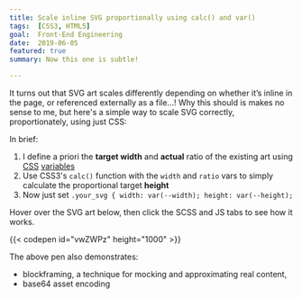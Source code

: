 ```yaml
---
title: Scale inline SVG proportionally using calc() and var()
tags:  [CSS3, HTML5]
goal:  Front-End Engineering
date:  2019-06-05
featured: true
summary: Now this one is subtle!

---
```


It turns out that SVG art scales differently depending on whether it’s
inline in the page, or referenced externally as a file...! Why this
should is makes no sense to me, but here's a simple way to scale SVG
correctly, proportionately, using just CSS:

In brief:

1. I define a priori the **target width** and **actual** ratio of the existing art using [CSS][css] [variables][vars]
2. Use CSS3's `calc()` function with the `width` and `ratio` vars to simply calculate the proportional target **height**
3. Now just set `.your_svg { width: var(--width); height: var(--height); `

Hover over the SVG art below, then click the SCSS and JS tabs to see how
it works.

{{< codepen id="vwZWPz" height="1000" >}}

The above pen also demonstrates:

* blockframing, a technique for mocking and approximating real content,
* base64 asset encoding

[css]: /tags/css3/
[vars]: /learnings/native-css-variables/
